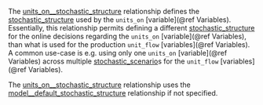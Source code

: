 The [units\_on\_\_stochastic\_structure](@ref) relationship defines the [stochastic\_structure](@ref)
used by the `units_on` [variable](@ref Variables).
Essentially, this relationship permits defining a different [stochastic\_structure](@ref) for the online decisions
regarding the `units_on` [variable](@ref Variables),
than what is used for the production `unit_flow` [variables](@ref Variables).
A common use-case is e.g. using only one `units_on` [variable](@ref Variables)
across multiple [stochastic\_scenario](@ref)s for the `unit_flow` [variables](@ref Variables).

The [units\_on\_\_stochastic\_structure](@ref) relationship uses the [model\_\_default\_stochastic\_structure](@ref)
relationship if not specified.